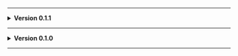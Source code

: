 
---

**<details><summary>Version 0.1.1</summary>**

 - Tweaked scan node.
 
 </details>
 
---

**<details><summary>Version 0.1.0</summary>**

 - Initial release.
 
 </details>
 
---
